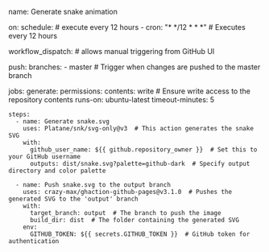 name: Generate snake animation

on:
  schedule: # execute every 12 hours
    - cron: "* */12 * * *"  # Executes every 12 hours

  workflow_dispatch: # allows manual triggering from GitHub UI
  
  push:
    branches:
      - master  # Trigger when changes are pushed to the master branch

jobs:
  generate:
    permissions:
      contents: write  # Ensure write access to the repository contents
    runs-on: ubuntu-latest
    timeout-minutes: 5

    steps:
      - name: Generate snake.svg
        uses: Platane/snk/svg-only@v3  # This action generates the snake SVG
        with:
          github_user_name: ${{ github.repository_owner }}  # Set this to your GitHub username
          outputs: dist/snake.svg?palette=github-dark  # Specify output directory and color palette

      - name: Push snake.svg to the output branch
        uses: crazy-max/ghaction-github-pages@v3.1.0  # Pushes the generated SVG to the 'output' branch
        with:
          target_branch: output  # The branch to push the image
          build_dir: dist  # The folder containing the generated SVG
        env:
          GITHUB_TOKEN: ${{ secrets.GITHUB_TOKEN }}  # GitHub token for authentication
